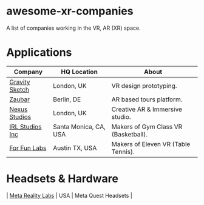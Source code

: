 # awesome-xr-companies
A list of companies working in the VR, AR (XR) space.

# Applications

| Company                                              			| HQ Location   | About                    		| 
| -------------                                     			| ------------- | ------------------------ 		|
| [Gravity Sketch](https://www.gravitysketch.com/)  			| London, UK    | VR design prototyping. 		|
| [Zaubar](https://zaubar.com/)                     			| Berlin, DE    | AR based tours platform. 		|
| [Nexus Studios](https://nexusstudios.com/immersive/)		    	| London, UK    | Creative AR & Immersive studio. 	|
| [IRL Studios Inc](https://www.linkedin.com/company/irlstudios/)	| Santa Monica, CA, USA    | Makers of Gym Class VR (Basketball).|
| [For Fun Labs](https://www.linkedin.com/company/for-fun-labs/)	| Austin TX, USA | Makers of Eleven VR (Table Tennis).|

# Headsets & Hardware
| [Meta Reality Labs](https://about.meta.com/realitylabs/)		| USA | Meta Quest Headsets |
